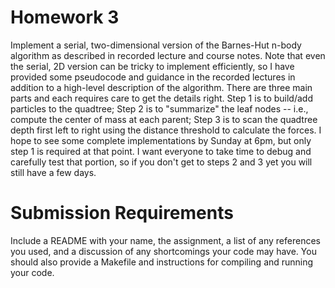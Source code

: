 # Homework 3

Implement a serial, two-dimensional version of the Barnes-Hut n-body algorithm as described in recorded lecture and course notes. Note that even the serial, 2D version can be tricky to implement efficiently, so I have provided some pseudocode and guidance in the recorded lectures in addition to a high-level description of the algorithm. There are three main parts and each requires care to get the details right. Step 1 is to build/add particles to the quadtree; Step 2 is to "summarize" the leaf nodes -- i.e., compute the center of mass at each parent; Step 3 is to scan the quadtree depth first left to right using the distance threshold to calculate the forces. I hope to see some complete implementations by Sunday at 6pm, but only step 1 is required at that point. I want everyone to take time to debug and carefully test that portion, so if you don't get to steps 2 and 3 yet you will still have a few days.

# Submission Requirements

Include a README with your name, the assignment, a list of any references you used, and a discussion of any shortcomings your code may have. You should also provide a Makefile and instructions for compiling and running your code.
